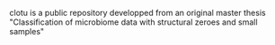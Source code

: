 clotu is a public repository developped from an original master thesis "Classification of microbiome data with structural zeroes and small samples"


